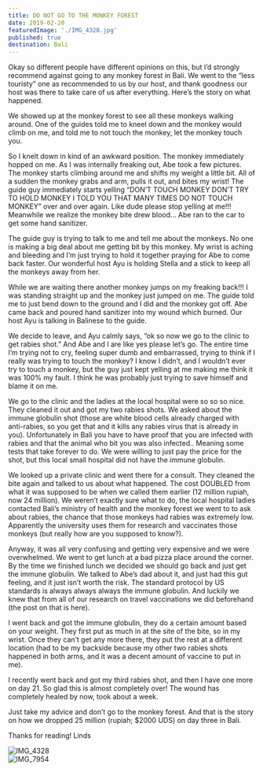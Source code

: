 ```yaml
---
title: DO NOT GO TO THE MONKEY FOREST
date: 2019-02-20
featuredImage: './IMG_4328.jpg'
published: true
destination: Bali
---
```


Okay so different people have different opinions on this, but I’d strongly recommend against going to any monkey forest in Bali. We went to the “less touristy” one as recommended to us by our host, and thank goodness our host was there to take care of us after everything. Here’s the story on what happened.

We showed up at the monkey forest to see all these monkeys walking around. One of the guides told me to kneel down and the monkey would climb on me, and told me to not touch the monkey, let the monkey touch you. 

So I knelt down in kind of an awkward position. The monkey immediately hopped on me. As I was internally freaking out, Abe took a few pictures. The monkey starts climbing around me and shifts my weight a little bit. All of a sudden the monkey grabs and arm, pulls it out, and bites my wrist! The guide guy immediately starts yelling “DON’T TOUCH MONKEY DON’T TRY TO HOLD MONKEY I TOLD YOU THAT MANY TIMES DO NOT TOUCH MONKEY” over and over again. Like dude please stop yelling at me!!! Meanwhile we realize the monkey bite drew blood… Abe ran to the car to get some hand sanitizer. 

The guide guy is trying to talk to me and tell me about the monkeys. No one is making a big deal about me getting bit by this monkey. My wrist is aching and bleeding and I’m just trying to hold it together praying for Abe to come back faster. Our wonderful host Ayu is holding Stella and a stick to keep all the monkeys away from her. 

While we are waiting there another monkey jumps on my freaking back!!! I was standing straight up and the monkey just jumped on me. The guide told me to just bend down to the ground and I did and the monkey got off. Abe came back and poured hand sanitizer into my wound which burned. Our host Ayu is talking in Balinese to the guide. 

We decide to leave, and Ayu calmly says, “ok so now we go to the clinic to get rabies shot.” And Abe and I are like yes please let’s go. The entire time I’m trying not to cry, feeling super dumb and embarrassed, trying to think if I really was trying to touch the monkey? I know I didn’t, and I wouldn’t ever try to touch a monkey, but the guy just kept yelling at me making me think it was 100% my fault. I think he was probably just trying to save himself and blame it on me. 

We go to the clinic and the ladies at the local hospital were so so so nice. They cleaned it out and got my two rabies shots. We asked about the immune globulin shot (those are white blood cells already charged with anti-rabies, so you get that and it kills any rabies virus that is already in you). Unfortunately in Bali you have to have proof that you are infected with rabies and that the animal who bit you was also infected.. Meaning some tests that take forever to do. We were willing to just pay the price for the shot, but this local small hospital did not have the immune globulin. 

We looked up a private clinic and went there for a consult. They cleaned the bite again and talked to us about what happened. The cost DOUBLED from what it was supposed to be when we called them earlier (12 million rupiah, now 24 million). We weren’t exactly sure what to do, the local hospital ladies contacted Bali’s ministry of health and the monkey forest we went to to ask about rabies, the chance that those monkeys had rabies was extremely low. Apparently the university uses them for research and vaccinates those monkeys (but really how are you supposed to know?). 

Anyway, it was all very confusing and getting very expensive and we were overwhelmed. We went to get lunch at a bad pizza place around the corner. By the time we finished lunch we decided we should go back and just get the immune globulin. We talked to Abe’s dad about it, and just had this gut feeling, and it just isn’t worth the risk. The standard protocol by US standards is always always always the immune globulin. And luckily we knew that from all of our research on travel vaccinations we did beforehand (the post on that is here).  

I went back and got the immune globulin, they do a certain amount based on your weight. They first put as much in at the site of the bite, so in my wrist. Once they can’t get any more there, they put the rest at a different location (had to be my backside because my other two rabies shots happened in both arms, and it was a decent amount of vaccine to put in me).

I recently went back and got my third rabies shot, and then I have one more on day 21. So glad this is almost completely over! The wound has completely healed by now, took about a week. 

Just take my advice and don’t go to the monkey forest. And that is the story on how we dropped 25 million (rupiah; $2000 UDS) on day three in Bali. 

Thanks for reading!
Linds

![IMG_4328](/IMG_4328.jpg)
<br />
![IMG_7954](/IMG_7954.jpg)
<br />
